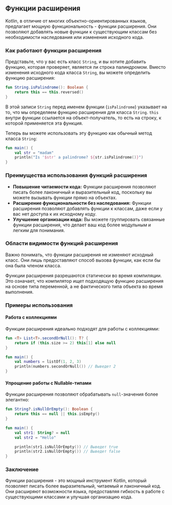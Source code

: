 ## Функции расширения

Kotlin, в отличие от многих объектно-ориентированных языков, предлагает мощную функциональность - функции расширения. Они позволяют добавлять новые функции к существующим классам без необходимости наследования или изменения исходного кода. 

### Как работают функции расширения

Представьте, что у вас есть класс `String`, и вы хотите добавить функцию, которая проверяет, является ли строка палиндромом. Вместо изменения исходного кода класса `String`, вы можете определить функцию расширения:

```kotlin
fun String.isPalindrome(): Boolean {
    return this == this.reversed()
}
```

В этой записи `String` перед именем функции (`isPalindrome`) указывает на то, что мы определяем функцию расширения для класса `String`.  `this` внутри функции ссылается на объект-получатель, то есть на строку, к которой применяется эта функция.

Теперь вы можете использовать эту функцию как обычный метод класса `String`:

```kotlin
fun main() {
    val str = "madam"
    println("Is '$str' a palindrome? ${str.isPalindrome()}") 
}
```

### Преимущества использования функций расширения

* **Повышение читаемости кода:** Функции расширения позволяют писать более лаконичный и выразительный код, поскольку вы можете вызывать функции прямо на объектах.
* **Расширение функциональности без наследования:**  Функции расширения позволяют добавлять функции к классам, даже если у вас нет доступа к их исходному коду.
* **Улучшение организации кода:** Вы можете группировать связанные функции расширения, что делает ваш код более модульным и легким для понимания.

### Области видимости функций расширения

Важно понимать, что функции расширения не изменяют исходный класс. Они лишь предоставляют способ вызова функции, как если бы она была членом класса. 

Функции расширения разрешаются статически во время компиляции. Это означает, что компилятор ищет подходящую функцию расширения на основе типа переменной, а не фактического типа объекта во время выполнения.

### Примеры использования

#### Работа с коллекциями

Функции расширения идеально подходят для работы с коллекциями:

```kotlin
fun <T> List<T>.secondOrNull(): T? {
    return if (this.size >= 2) this[1] else null
}

fun main() {
    val numbers = listOf(1, 2, 3)
    println(numbers.secondOrNull()) // Выведет 2
}
```

#### Упрощение работы с Nullable-типами

Функции расширения позволяют обрабатывать `null`-значения более элегантно:

```kotlin
fun String?.isNullOrEmpty(): Boolean {
    return this == null || this.isEmpty()
}

fun main() {
    val str1: String? = null
    val str2 = "Hello"

    println(str1.isNullOrEmpty()) // Выведет true
    println(str2.isNullOrEmpty()) // Выведет false
}
```

### Заключение

Функции расширения - это мощный инструмент Kotlin, который позволяет писать более выразительный, читаемый и лаконичный код. Они расширяют возможности языка, предоставляя гибкость в работе с существующими классами и улучшая организацию кода. 
